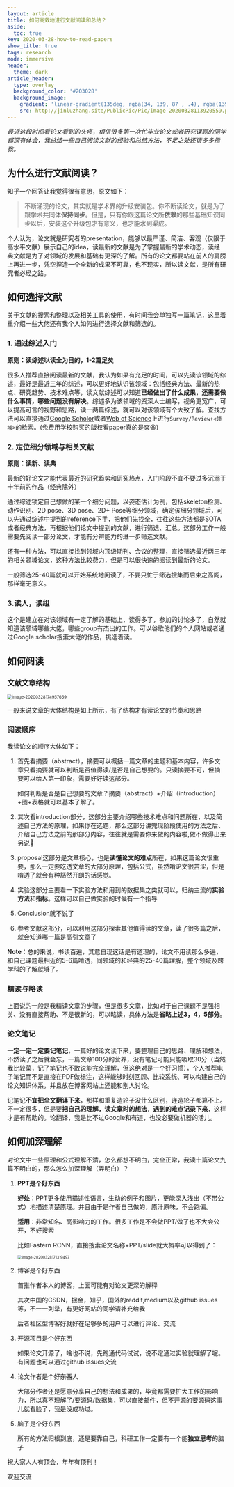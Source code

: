 ```yaml
---
layout: article
title: 如何高效地进行文献阅读和总结？
aside:
  toc: true
key: 2020-03-28-how-to-read-papers
show_title: true
tags: research
mode: immersive
header:
  theme: dark
article_header:
  type: overlay
  background_color: '#203028'
  background_image:
    gradient: 'linear-gradient(135deg, rgba(34, 139, 87 , .4), rgba(139, 34, 139, .4))'
    src: http://jinluzhang.site/PublicPic/Pic/image-20200328113920559.png
---
```

<!--more-->
*最近这段时间看论文看到的头疼，相信很多第一次忙毕业论文或者研究课题的同学都深有体会，我总结一些自己阅读文献的经验和总结方法，不足之处还请多多指教。*

## 为什么进行文献阅读？

知乎一个回答让我觉得很有意思，原文如下：

> 不断涌现的论文，其实就是学术界的升级安装包。你不断读论文，就是为了跟学术共同体**保持同步**。但是，只有你跟这篇论文所**依赖**的那些基础知识同步以后，安装这个升级包才有意义，也才能水到渠成。

个人认为，论文就是研究者的presentation，能够以最严谨、简洁、客观（仅限于高水平文献）展示自己的idea，读最新的文献是为了掌握最新的学术动态，读经典文献是为了对领域的发展和基础有更深的了解。所有的论文都要站在前人的肩膀上再进一步，凭空捏造一个全新的成果不可靠，也不现实，所以读文献，是所有研究者必经之路。

## 如何选择文献

关于文献的搜索和整理以及相关工具的使用，有时间我会单独写一篇笔记，这里着重介绍一些大佬还有我个人如何进行选择文献和筛选的。

### 1. 通过综述入门

**原则：读综述以读全为目的，1-2篇足矣**

很多人推荐直接阅读最新的文献，我认为如果有充足的时间，可以先读该领域的综述，最好是最近三年的综述，可以更好地认识该领域：包括经典方法、最新的热点、研究趋势、技术难点等，读文献综述可以知道**已经做出了什么成果，还需要做什么事情，哪些问题没有解决**。综述多为该领域的资深人士编写，视角更宽广，可以提高可言的视野和思路，读一两篇综述，就可以对该领域有个大致了解。查找方法可以直接通过[Google Scholor](https://scholar.google.com/)或者[Web of Science](webofknowledge.com)上进行`Survey/Review+<领域>`的检索。(免费用学校购买的版权看paper真的是爽:satisfied:)

### 2. 定位细分领域与相关文献

**原则：读新、读典**

最新的好论文才能代表最近的研究趋势和研究热点，入门阶段不宜不要过多沉溺于十年前的作品（经典除外）

通过综述锁定自己想做的某一个细分问题，以姿态估计为例，包括skeleton检测、动作识别、2D pose、3D pose、2D+ Pose等细分领域，确定该细分领域后，可以先通过综述中提到的reference下手，把他们先找全，往往这些方法都是SOTA或者经典方法，再根据他们论文中提到的文献，进行筛选、汇总。这部分工作一般需要先阅读一部分论文，才能有分辨能力的进一步筛选文献。

还有一种方法，可以直接找到领域内顶级期刊、会议的整理，直接筛选最近两三年的相关领域论文，这种方法比较费力，但是可以很快速的阅读到最新的论文。

一般筛选25-40篇就可以开始系统地阅读了，不要只忙于筛选搜集而后束之高阁，那样毫无意义。

### 3.读人，读组

这个是建立在对该领域有一定了解的基础上，读得多了，参加的讨论多了，自然就知道该领域哪些大佬，哪些group有杰出的工作。可以谷歌他们的个人网站或者通过Google scholar搜索大佬的作品，挑选着读。

## 如何阅读

### 文献文章结构

<img src="http://jinluzhang.site/PublicPic/Pic/image-20200328174957659.png" alt="image-20200328174957659" style="zoom:67%;" />

一般来说文章的大体结构是如上所示，有了结构才有读论文的节奏和思路

### 阅读顺序

我读论文的顺序大体如下：

1. 首先看摘要（abstract），摘要可以概括一篇文章的主题和基本内容，许多文章只看摘要就可以判断是否值得读/是否是自己想要的。只读摘要不可，但摘要可以给人第一印象，需要好好读这部分。

   如何判断是否是自己想要的文章？摘要（abstract）+介绍（introduction）+图+表格就可以基本了解了。

2. 其次看introduction部分，这部分主要介绍哪些技术难点和问题所在，以及简述自己方法的原理，如果你在选题，那么这部分讲完现阶段使用的方法之后、介绍自己方法之前的那部分内容，往往就是需要你来做的内容啦​,​做不做得出来另说:slightly_smiling_face:

3. proposal这部分是文章核心，也是**读懂论文的难点**所在，如果这篇论文很重要，那么一定要吃透文章的大部分原理，包括公式，虽然啃论文很苦涩，但是啃透了就会有种豁然开朗的话感觉。
4. 实验这部分主要看一下实验方法和用到的数据集之类就可以，归纳主流的**实验方法**和**指标**。这样可以自己做实验的时候有一个指导
5. Conclusion就不说了
6. 参考文献这部分，可以利用这部分探索其他值得读的文章，读了很多篇之后，就会知道哪一篇是高引文章了

**Note**：总的来说，书读百遍，其意自现这话是有道理的，论文不用读那么多遍，和自己课题最相近的5-6篇啃透，同领域的和经典的25-40篇理解，整个领域及跨学科的了解就够了。

### 精读与略读

上面说的一般是我精读文章的步骤，但是很多文章，比如对于自己课题不是强相关、没有直接帮助、不是很新的，可以略读，具体方法是**省略上述3，4，5部分**。

### 论文笔记

**一定一定一定要记笔记**，一篇好的论文读下来，要整理自己的思路、理解和想法，不然读了之后就会忘，一篇文章100分的营养，没有笔记可能只能吸取30分（当然我比较菜，记了笔记也不敢说能完全理解，但这绝对是一个好习惯），个人推荐电子笔记而不是直接在PDF做标注，这样能够时刻回顾、比较系统、可以构建自己的论文知识体系，并且放在博客网站上还能和别人讨论。

记笔记**不宜把全文翻译下来**，那样和重复造轮子没什么区别，连造轮子都算不上。不一定很多，但是要**把自己的理解，读文章时的想法，遇到的难点记录下来**，这样才是有帮助的。论翻译，我是比不过Google和有道，也没必要做机器的活儿。

## 如何加深理解

对论文中一些原理和公式理解不清，怎么都想不明白，完全正常，我读十篇论文九篇不明白的，那么怎么加深理解（弄明白）？

1. **PPT是个好东西**

   **好处**：PPT更多使用描述性语言，生动的例子和图片，更能深入浅出（不带公式）地描述清楚原理。并且由于是作者自己做的，原汁原味，不会跑偏。

   **适用**：非常知名、高影响力的工作。很多工作是不会做PPT/做了也不大会公开，不好搜索

   比如Fastern RCNN，直接搜索论文名称+PPT/slide就大概率可以得到了：

   <img src="http://jinluzhang.site/PublicPic/Pic/image-20200328171319497.png" alt="image-20200328171319497" style="zoom: 60%;" />

2. 博客是个好东西

   首推作者本人的博客，上面可能有对论文更深的解释

   其次中国的CSDN，掘金，知乎，国外的reddit,medium以及github issues等，不一一列举，有更好网站的同学请补充给我

   后者社区型博客好就好在足够多的用户可以进行评论、交流

3. 开源项目是个好东西

   如果论文开源了，啥也不说，先跑通代码试试，说不定通过实验就理解了呢。有问题也可以通过github issues交流

4. 论文作者是个好~~东西~~人

   大部分作者还是愿意分享自己的想法和成果的，毕竟都需要扩大工作的影响力，所以真不理解了/要源码/数据集，可以直接邮件，但不开源的要源码这事儿就看脸了，我是没成功过。

5. 脑子是个好东西

   所有的方法归根到底，还是要靠自己，科研工作一定要有一个能**独立思考**的脑子

祝大家人人有顶会，年年有顶刊！

欢迎交流